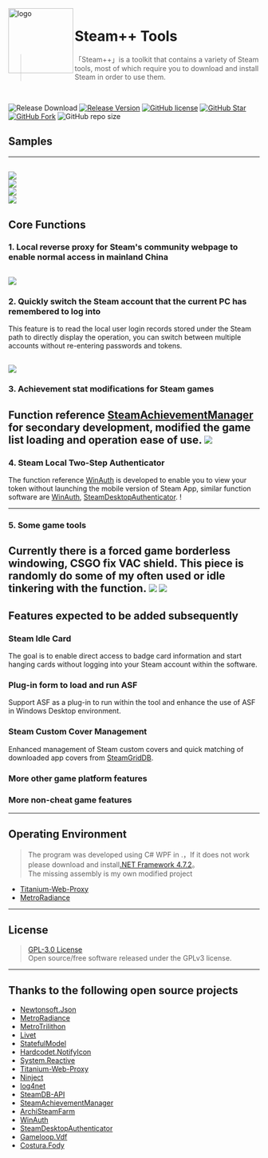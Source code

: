 <img src="https://raw.githubusercontent.com/rmbadmin/SteamTools/develop/Icon/LOGO1.png" alt="logo" width="130" height="130" align="left" />

<h1>Steam++ Tools</h1>

> 「Steam++」is a toolkit that contains a variety of Steam tools, most of which require you to download and install Steam in order to use them.
<br/>

![Release Download](https://img.shields.io/github/downloads/rmbadmin/SteamTools/latest/total?style=flat-square)
[![Release Version](https://img.shields.io/github/v/release/rmbadmin/SteamTools?style=flat-square)](https://github.com/rmbadmin/SteamTools/releases/latest)
[![GitHub license](https://img.shields.io/github/license/rmbadmin/SteamTools?style=flat-square)](LICENSE)
[![GitHub Star](https://img.shields.io/github/stars/rmbadmin/SteamTools?style=flat-square)](https://github.com/rmbadmin/SteamTools/stargazers)
[![GitHub Fork](https://img.shields.io/github/forks/rmbadmin/SteamTools?style=flat-square)](https://github.com/rmbadmin/SteamTools/network/members)
![GitHub repo size](https://img.shields.io/github/repo-size/rmbadmin/SteamTools?style=flat-square&color=3cb371)

## Samples
-------
![](https://raw.githubusercontent.com/rmbadmin/SteamTools/develop/Data/s.png)  
![](https://raw.githubusercontent.com/rmbadmin/SteamTools/develop/Data/e.png)  
![](https://raw.githubusercontent.com/rmbadmin/SteamTools/develop/Data/e2.png)  
![](https://raw.githubusercontent.com/rmbadmin/SteamTools/develop/Data/t.png)  
------

## Core Functions

### 1. Local reverse proxy for Steam's community webpage to enable normal access in mainland China
![](https://raw.githubusercontent.com/rmbadmin/SteamTools/develop/Data/1.png)  
---
### 2. Quickly switch the Steam account that the current PC has remembered to log into

This feature is to read the local user login records stored under the Steam path to directly display the operation, you can switch between multiple accounts without re-entering passwords and tokens.

![](https://raw.githubusercontent.com/rmbadmin/SteamTools/develop/Data/2.png)
---
### 3. Achievement stat modifications for Steam games
Function reference [SteamAchievementManager](https://github.com/gibbed/SteamAchievementManager) for secondary development, modified the game list loading and operation ease of use.
![](https://raw.githubusercontent.com/rmbadmin/SteamTools/develop/Data/3.png)
---

### 4. Steam Local Two-Step Authenticator
The function reference [WinAuth](https://github.com/winauth/winauth) is developed to enable you to view your token without launching the mobile version of Steam App, similar function software are [WinAuth](https://github.com/winauth/winauth), [SteamDesktopAuthenticator](https://github.com/Jessecar96/SteamDesktopAuthenticator).
! [](https://raw.githubusercontent.com/rmbadmin/SteamTools/develop/Data/4.png)

---

### 5. Some game tools
Currently there is a forced game borderless windowing, CSGO fix VAC shield.
This piece is randomly do some of my often used or idle tinkering with the function.
![](https://raw.githubusercontent.com/rmbadmin/SteamTools/develop/Data/5.png)
![](https://raw.githubusercontent.com/rmbadmin/SteamTools/develop/Data/6.png)
---

## Features expected to be added subsequently

### Steam Idle Card
The goal is to enable direct access to badge card information and start hanging cards without logging into your Steam account within the software.

### Plug-in form to load and run ASF
Support ASF as a plug-in to run within the tool and enhance the use of ASF in Windows Desktop environment.

### Steam Custom Cover Management
Enhanced management of Steam custom covers and quick matching of downloaded app covers from [SteamGridDB](https://www.steamgriddb.com/).

### More other game platform features


### More non-cheat game features

---

## Operating Environment
> The program was developed using C# WPF in .，If it does not work please download and install[.NET Framework 4.7.2](https://dotnet.microsoft.com/download/dotnet-framework/net472)。  
> The missing assembly is my own modified project  
* [Titanium-Web-Proxy](https://github.com/rmbadmin/Titanium-Web-Proxy)
* [MetroRadiance](https://github.com/rmbadmin/MetroRadiance)

---

## License
> [GPL-3.0 License](https://github.com/rmbadmin/SteamTools/blob/develop/LICENSE)  
> Open source/free software released under the GPLv3 license.

---

## Thanks to the following open source projects
* [Newtonsoft.Json](https://github.com/JamesNK/Newtonsoft.Json)
* [MetroRadiance](https://github.com/Grabacr07/MetroRadiance)
* [MetroTrilithon](https://github.com/Grabacr07/MetroTrilithon)
* [Livet](https://github.com/runceel/Livet)
* [StatefulModel](https://github.com/ugaya40/StatefulModel)
* [Hardcodet.NotifyIcon](https://github.com/HavenDV/Hardcodet.NotifyIcon.Wpf.NetCore)
* [System.Reactive](https://github.com/dotnet/reactive)
* [Titanium-Web-Proxy](https://github.com/justcoding121/Titanium-Web-Proxy)
* [Ninject](https://github.com/ninject/Ninject)
* [log4net](https://github.com/apache/logging-log4net)
* [SteamDB-API](https://github.com/SteamDB-API/api)
* [SteamAchievementManager](https://github.com/gibbed/SteamAchievementManager)
* [ArchiSteamFarm](https://github.com/JustArchiNET/ArchiSteamFarm)
* [WinAuth](https://github.com/winauth/winauth)
* [SteamDesktopAuthenticator](https://github.com/Jessecar96/SteamDesktopAuthenticator)
* [Gameloop.Vdf](https://github.com/shravan2x/Gameloop.Vdf)
* [Costura.Fody](https://github.com/Fody/Costura)